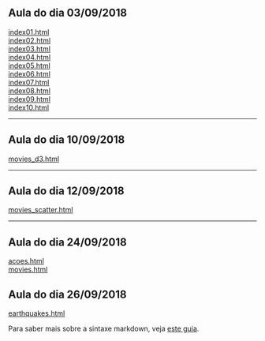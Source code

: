## Aula do dia 03/09/2018

[index01.html](basic/index01.html)<br>
[index02.html](basic/index02.html)<br>
[index03.html](basic/index03.html)<br>
[index04.html](basic/index04.html)<br>
[index05.html](basic/index05.html)<br>
[index06.html](basic/index06.html)<br>
[index07.html](basic/index07.html)<br>
[index08.html](basic/index08.html)<br>
[index09.html](basic/index09.html)<br>
[index10.html](basic/index10.html)<br>

---
## Aula do dia 10/09/2018
[movies_d3.html](d3_intro/movies_d3.html)<br>

---
## Aula do dia 12/09/2018
[movies_scatter.html](d3_scale/movies_scatter.html)<br>

---
## Aula do dia 24/09/2018
[acoes.html](d3_crossfilter/acoes.html)<br>
[movies.html](d3_crossfilter/movies.html)<br>

## Aula do dia 26/09/2018
[earthquakes.html](d3_crossfilter_2/earthquakes.html)<br>

Para saber mais sobre a sintaxe markdown, veja [este guia](https://guides.github.com/features/mastering-markdown/).